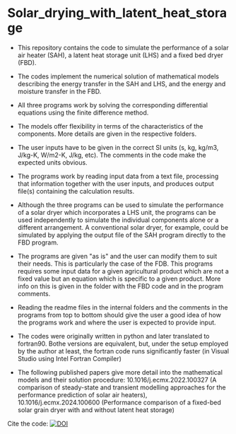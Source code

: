 # Solar_drying_with_latent_heat_storage
- This repository contains the code to simulate the performance of a solar air heater (SAH), a latent heat storage unit (LHS) and a fixed bed dryer (FBD).
- The codes implement the numerical solution of mathematical models describing the energy transfer in the SAH and LHS, and the energy and moisture transfer in the FBD. 
- All three programs work by solving the corresponding differential equations using the finite difference method.
- The models offer flexibility in terms of the characteristics of the components. More details are given in the respective folders.
- The user inputs have to be given in the correct SI units (s, kg, kg/m3, J/kg-K, W/m2-K, J/kg, etc). The comments in the code make the expected units obvious.
- The programs work by reading input data from a text file, processing that information together with the user inputs, and produces output file(s) containing the calculation results.
- Although the three programs can be used to simulate the performance of a solar dryer which incorporates a LHS unit, the programs can be used independently to simulate
  the individual components alone or a different arrangement. A conventional solar dryer, for example, could be simulated by applying the output file of the SAH program directly to the
  FBD program.  
- The programs are given "as is" and the user can modify them to suit their needs. This is particularly the case of the FDB. This programs requires some input data for a given agricultural
  product which are not a fixed value but an equation which is specific to a given product. More info on this is given in the folder with the FBD code and in the program comments.
- Reading the readme files in the internal folders and the comments in the programs from top to bottom should give the user a good idea of how the programs work and where the user is expected to provide input.
- The codes were originally written in python and later translated to fortran90. Bothe versions are equivalent, but, under the setup employed by the author at least, the fortran code runs significantly faster (in Visual Studio using Intel Fortran Compiler)  

- The following published papers give more detail into the mathematical models and their solution procedure:
  10.1016/j.ecmx.2022.100327 (A comparison of steady-state and transient modelling approaches for the performance prediction of solar air heaters),
  10.1016/j.ecmx.2024.100600 (Performance comparison of a fixed-bed solar grain dryer with and without latent heat storage)


Cite the code: [![DOI](https://zenodo.org/badge/807495966.svg)](https://zenodo.org/doi/10.5281/zenodo.11389055)
